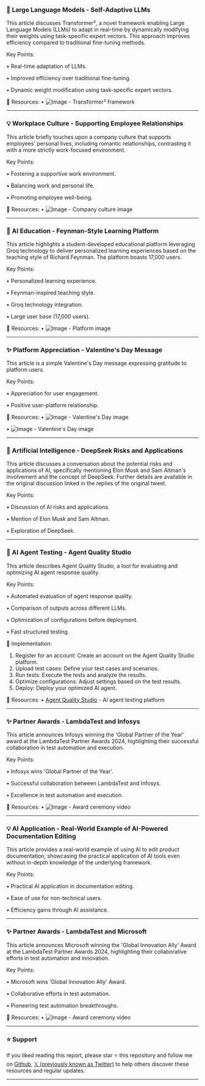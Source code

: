 ### 🤖 Large Language Models - Self-Adaptive LLMs

This article discusses Transformer², a novel framework enabling Large Language Models (LLMs) to adapt in real-time by dynamically modifying their weights using task-specific expert vectors.  This approach improves efficiency compared to traditional fine-tuning methods.

Key Points:

• Real-time adaptation of LLMs.


• Improved efficiency over traditional fine-tuning.


• Dynamic weight modification using task-specific expert vectors.


🔗 Resources:
• ![Image](https://pbs.twimg.com/media/Gjww_vfXEAAvKGr?format=jpg&name=small) - Transformer² framework


---

### 💡 Workplace Culture - Supporting Employee Relationships

This article briefly touches upon a company culture that supports employees' personal lives, including romantic relationships, contrasting it with a more strictly work-focused environment.

Key Points:

• Fostering a supportive work environment.


• Balancing work and personal life.


• Promoting employee well-being.


🔗 Resources:
• ![Image](https://pbs.twimg.com/media/GjwoswUXYAAPlbL?format=png&name=small) - Company culture image


---

### 🚀 AI Education - Feynman-Style Learning Platform

This article highlights a student-developed educational platform leveraging Groq technology to deliver personalized learning experiences based on the teaching style of Richard Feynman.  The platform boasts 17,000 users.

Key Points:

• Personalized learning experience.


• Feynman-inspired teaching style.


• Groq technology integration.


• Large user base (17,000 users).


🔗 Resources:
• ![Image](https://pbs.twimg.com/amplify_video_thumb/1890225763385053184/img/OHOqGCMyZgSaCJXg.jpg) - Platform image


---

### ✨  Platform Appreciation - Valentine's Day Message

This article is a simple Valentine's Day message expressing gratitude to platform users.

Key Points:

• Appreciation for user engagement.


• Positive user-platform relationship.



🔗 Resources:
• ![Image](https://pbs.twimg.com/media/GjwUbh9W0AAhYTe?format=jpg&name=small) - Valentine's Day image


• ![Image](https://pbs.twimg.com/media/GjwUbxFWsAAHWcd?format=jpg&name=small) - Valentine's Day image


---

### 🤖 Artificial Intelligence - DeepSeek Risks and Applications

This article discusses a conversation about the potential risks and applications of AI, specifically mentioning Elon Musk and Sam Altman's involvement and the concept of DeepSeek.  Further details are available in the original discussion linked in the replies of the original tweet.

Key Points:

• Discussion of AI risks and applications.


• Mention of Elon Musk and Sam Altman.


• Exploration of DeepSeek.



---

### 🤖 AI Agent Testing - Agent Quality Studio

This article describes Agent Quality Studio, a tool for evaluating and optimizing AI agent response quality.

Key Points:

• Automated evaluation of agent response quality.


• Comparison of outputs across different LLMs.


• Optimization of configurations before deployment.


• Fast structured testing.


🚀 Implementation:
1. Register for an account: Create an account on the Agent Quality Studio platform.
2. Upload test cases: Define your test cases and scenarios.
3. Run tests: Execute the tests and analyze the results.
4. Optimize configurations: Adjust settings based on the test results.
5. Deploy: Deploy your optimized AI agent.

🔗 Resources:
• [Agent Quality Studio](https://hub.serenitystar.ai/Identity/Account/Register…) - AI agent testing platform


---

### ✨ Partner Awards - LambdaTest and Infosys

This article announces Infosys winning the 'Global Partner of the Year' award at the LambdaTest Partner Awards 2024, highlighting their successful collaboration in test automation and execution.

Key Points:

• Infosys wins 'Global Partner of the Year'.


• Successful collaboration between LambdaTest and Infosys.


• Excellence in test automation and execution.


🔗 Resources:
• ![Image](https://pbs.twimg.com/ext_tw_video_thumb/1890358920604164096/pu/img/hE4Kj3qyKREr_cdm.jpg) - Award ceremony video


---

### 💡 AI Application - Real-World Example of AI-Powered Documentation Editing

This article provides a real-world example of using AI to edit product documentation, showcasing the practical application of AI tools even without in-depth knowledge of the underlying framework.

Key Points:

• Practical AI application in documentation editing.


• Ease of use for non-technical users.


• Efficiency gains through AI assistance.



---

### ✨ Partner Awards - LambdaTest and Microsoft

This article announces Microsoft winning the 'Global Innovation Ally' Award at the LambdaTest Partner Awards 2024, highlighting their collaborative efforts in test automation and innovation.

Key Points:

• Microsoft wins 'Global Innovation Ally' Award.


• Collaborative efforts in test automation.


• Pioneering test automation breakthroughs.


🔗 Resources:
• ![Image](https://pbs.twimg.com/ext_tw_video_thumb/1890360138462294017/pu/img/gbPqTLLNjamFqejy.jpg) - Award ceremony video


---

### ⭐️ Support

If you liked reading this report, please star ⭐️ this repository and follow me on [Github](https://github.com/Drix10), [𝕏 (previously known as Twitter)](https://x.com/DRIX_10_) to help others discover these resources and regular updates.

---